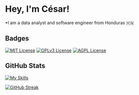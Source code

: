 
# Hey, I'm César!

•I am a data analyst and software engineer from Honduras 🇭🇳

## Badges


[![MIT License](https://img.shields.io/badge/License-MIT-green.svg)](https://choosealicense.com/licenses/mit/)
[![GPLv3 License](https://img.shields.io/badge/License-GPL%20v3-yellow.svg)](https://opensource.org/licenses/)
[![AGPL License](https://img.shields.io/badge/license-AGPL-blue.svg)](http://www.gnu.org/licenses/agpl-3.0)


## GitHub Stats

[![My Skills](https://skillicons.dev/icons?i=js,html,css,typescript,react,vue,ruby,php,python)](https://skillicons.dev)



[![GitHub Streak](https://github-readme-streak-stats.herokuapp.com?user=jungji777&theme=react)](https://git.io/streak-stats)

